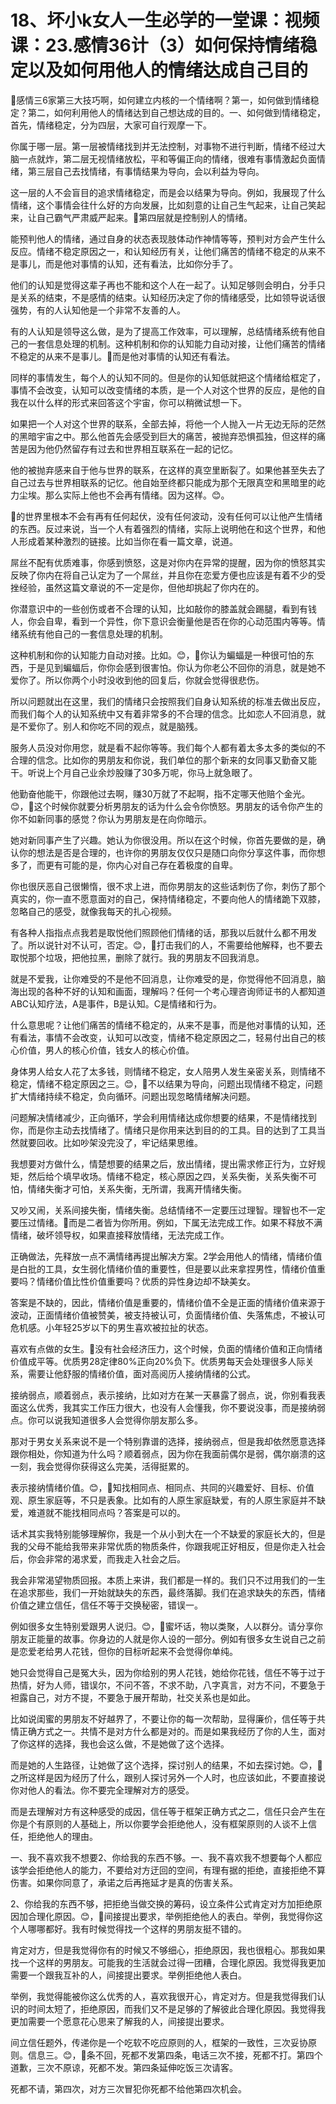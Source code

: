 # 18、坏小k女人一生必学的一堂课：视频课：23.感情36计（3）如何保持情绪稳定以及如何用他人的情绪达成自己目的

🎼感情三6家第三大技巧啊，如何建立内核的一个情绪啊？第一，如何做到情绪稳定？第二，如何利用他人的情绪达到自己想达成的目的。一、如何做到情绪稳定，首先，情绪稳定，分为四层，大家可自行观摩一下。

你属于哪一层。第一层被情绪找到并无法控制，对事物不进行判断，情绪不经过大脑一点就炸，第二层无视情绪放松，平和等偏正向的情绪，很难有事情激起负面情绪，第三层自己去找情绪，有事情结果为导向，会以利益为导向。

这一层的人不会盲目的追求情绪稳定，而是会以结果为导向。例如，我展现了什么情绪，这个事情会往什么好的方向发展，比如刻意的让自己生气起来，让自己笑起来，让自己霸气严肃威严起来。🎼第四层就是控制别人的情绪。

能预判他人的情绪，通过自身的状态表现肢体动作神情等等，预判对方会产生什么反应。情绪不稳定原因之一，和认知经历有关，让他们痛苦的情绪不稳定的从来不是事儿，而是他对事情的认知，还有看法，比如你分手了。

他们的认知是觉得这辈子再也不能和这个人在一起了。认知足够则会明白，分手只是关系的结束，不是感情的结束。认知经历决定了你的情绪感受，比如领导说话很强势，有的人认知他是一个非常不友善的人。

有的人认知是领导这么做，是为了提高工作效率，可以理解，总结情绪系统有他自己的一套信息处理的机制。这种机制和你的认知能力自动对接，让他们痛苦的情绪不稳定的从来不是事儿。🎼而是他对事情的认知还有看法。

同样的事情发生，每个人的认知不同的。但是你的认知低就把这个情绪给框定了，事情不会改变，认知可以改变情绪的本质，是一个人对这个世界的反应，是他的自我在以什么样的形式来回答这个宇宙，你可以稍微试想一下。

如果把一个人对这个世界的联系，全部去掉，将他一个人抛入一片无边无际的茫然的黑暗宇宙之中。那么他首先会感受到巨大的痛苦，被抛弃恐惧孤独，但这样的痛苦是因为他仍然留存有过去和世界相互联系在一起的记忆。

他的被抛弃感来自于他与世界的联系，在这样的真空里断裂了。如果他甚至失去了自己过去与世界相联系的记忆。他自始至终都只能成为那个无限真空和黑暗里的屹力尘埃。那么实际上他也不会再有情绪。因为这样。😊。

🎼的世界里根本不会有再有任何起伏，没有任何波动，没有任何可以让他产生情绪的东西。反过来说，当一个人有着强烈的情绪，实际上说明他在和这个世界，和他人形成着某种激烈的链接。比如当你在看一篇文章，说道。

屌丝不配有优质难事，你感到愤怒，这是对你内在异常的提醒，因为你的愤怒其实反映了你内在将自己认定为了一个屌丝，并且你在恋爱方便也应该是有着不少的受挫经验，虽然这篇文章说的不一定是你，但他却挑起了你内在的。

你潜意识中的一些创伤或者不合理的认知，比如敲你的膝盖就会踢腿，看到有钱人，你会自卑，看到一个异性，你下意识会衡量他是否在你的心动范围内等等。情绪系统有他自己的一套信息处理的机制。

这种机制和你的认知能力自动对接。比如。😊，🎼你认为蝙蝠是一种很可怕的东西，于是见到蝙蝠后，你你会感到很害怕。你认为你老公不回你的消息，就是她不爱你了。所以你两个小时没收到他的回复后，你就会觉得很悲伤。

所以问题就出在这里，我们的情绪只会按照我们自身认知系统的标准去做出反应，而我们每个人的认知系统中又有着非常多的不合理的信念。比如恋人不回消息，就是不爱你了。别人和你吃不同的观点，就是脑残。

服务人员没对你用您，就是看不起你等等。我们每个人都有着太多太多的类似的不合理的信念。比如你的男朋友和你说，我们单位的那个新来的女同事又勤奋又能干。听说上个月自己业余炒股赚了30多万呢，你马上就急眼了。

他勤奋他能干，你跟他过去啊，赚30万就了不起啊，指不定哪天他赔个金光。😊，🎼这个时候你就要分析男朋友的话为什么会令你愤怒。男朋友的话令你产生的你不如新同事的感觉？你认为男朋友是在向你暗示。

她对新同事产生了兴趣。她认为你很没用。所以在这个时候，你首先要做的是，确认你的想法是否是合理的，也许你的男朋友仅仅只是随口向你分享这件事，而你想多了，而更有可能的是，你内心对自己存在着极度的自卑。

你也很厌恶自己很懒惰，很不求上进，而你男朋友的这些话刺伤了你，刺伤了那个真实的，你一直不愿意面对的自己，保持情绪稳定，不要向他人的情绪跪下双膝，忽略自己的感受，就像我每天的扎心视频。

有各种人指指点点我若是取悦他们照顾他们情绪的话，那我以后就什么都不用发了。所以说针对不认可，否定。😊，🎼打击我们的人，不需要给他解释，也不要去取悦那个垃圾，把他拉黑，删除了就行。我的男朋友不回我消息。

就是不爱我，让你难受的不是他不回消息，让你难受的是，你觉得他不回消息，脑海出现的各种不好的认知和画面，理解吗？任何一个考心理咨询师证书的人都知道ABC认知疗法，A是事件，B是认知。C是情绪和行为。

什么意思呢？让他们痛苦的情绪不稳定的，从来不是事，而是他对事情的认知，还有看法，事情不会改变，认知可以改变，情绪不稳定原因之二，轻易付出自己的核心价值，男人的核心价值，钱女人的核心价值。

身体男人给女人花了太多钱，则情绪不稳定，女人陪男人发生亲密关系，则情绪不稳定，情绪不稳定原因之三。😊，🎼不以结果为导向，问题出现情绪不稳定，问题扩大情绪持续不稳定，负向循环。问题出现忽略情绪解决问题。

问题解决情绪减少，正向循环，学会利用情绪达成你想要的结果，不是情绪找到你，而是你主动去找情绪了。情绪只是你用来达到目的的工具。目的达到了工具当然就要回收。比如吵架没完没了，牢记结果思维。

我想要对方做什么，情楚想要的结果之后，放出情绪，提出需求修正行为，立好规矩，然后给个填早收场。情绪不稳定，核心原因之四，关系失衡，关系失衡不可怕，情绪失衡才可怕，关系失衡，无所谓，我离开情绪失衡。

又吵又闹，关系间接失衡，情绪失衡。总结情绪不一定要压过理智。理智也不一定要压过情绪。🎼而是二者皆为你所用。例如，下属无法完成工作。如果不释放不满情绪，破坏领导权，如果直接释放情绪，无法完成工作。

正确做法，先释放一点不满情绪再提出解决方案。2学会用他人的情绪，情绪价值是白批的工具，女生弱化情绪价值的重要性，但是要以此来拿捏男性，情绪价值重要吗？情绪价值比性价值重要吗？优质的异性身边却不缺美女。

答案是不缺的，因此，情绪价值是重要的，情绪价值不全是正面的情绪价值来源于波动，正面情绪价值被赞美，被支持被认可，负面情绪价值、失落焦虑，不被认可危机感。小年轻25岁以下的男生喜欢被拉扯的状态。

喜欢有点做的女生。🎼没有社会经济压力，这个时候，负面的情绪价值和正向情绪价值成平等。优质男28定律80%正向20%负下。优质男每天会处理很多人际关系，需要让他舒服的情绪价值，面对高阅历人接纳情绪的公式。

接纳弱点，顺着弱点，表示接纳，比如对方在某一天暴露了弱点，说，你别看我表面这么优秀，我其实工作压力很大，也没有人会懂我，你不要说没事，而是接纳弱点。你可以说我知道很多人会觉得你朋友那么多。

那对于男女关系来说不是一个特别靠谱的选择，接纳弱点，但是我却依然愿意选择跟你相处，你知道为什么吗？顺着弱点，因为你在我面前偶尔是弱，偶尔崩溃的这一刻，我会觉得你获得这么完美，活得挺累的。

表示接纳情绪价值。😊，🎼知找相同点、相同点、共同的兴趣爱好、目标、价值观、原生家庭等，不只是表象。比如有的人原生家庭缺爱，有的人原生家庭并不缺爱，难道就不能找相同点吗？答案是可以的。

话术其实我特别能够理解你，我是一个从小到大在一个不缺爱的家庭长大的，但是我的父母不能给我带来非常优质的物质条件，你跟我呢正好相反，但是你走入社会后，你会非常的渴求爱，而我走入社会之后。

我会非常渴望物质回报。本质上来讲，我们都是一样的。我们只不过用我们的一生在追求那些，我们一开始就缺失的东西，最终落脚。我们在追求缺失的东西，情绪价值之建立信任，信任不等于交换秘密，错误一。

例如很多女生特别爱跟男人说归。😊，🎼蜜坏话，物以类聚，人以群分。请分享你朋友正能量的故事。你身边的人就是你人设的一部分。例如有很多女生说自己之前是恋爱老给男人花钱，但你的目标听起来不会觉得你单纯。

她只会觉得自己是冤大头，因为你给别的男人花钱，她给你花钱，信任不等于过于热情，好为人师，错误尔，不问不答，不求不助，八字真言，对方不问，不要急于袒露自己，对方不提，不要急于展开帮助，社交关系也是如此。

比如说闺蜜的男朋友不好越界了，不要让你的每一次帮助，显得廉价，信任等于共情正确方式之一。共情不是对方什么都是对的。而是如果我经历了你的人生，面对了你这样的选择，我也会这么做，不是她做了这个选择。

而是她的人生路径，让她做了这个选择，探讨别人的结果，不如去探讨她。😊，🎼之所这样是因为经历了什么，跟别人探讨另外一个人时，也应该如此，不要直接说你对他人的看法。你不要完全理解对方的感受。

而是去理解对方有这种感受的成因，信任等于框架正确方式之二，信任只会产生在你是个有原则的人基础上，所以你要学会拒绝他人，没有框架原则的人谈不上信任，拒绝他人的理由。

一、我不喜欢我不想要2、你给我的东西不够。一、我不喜欢我不想要每个人都应该学会拒绝他人的能力，不要给对方迂回的空间，有理有据的拒绝，直接拒绝不算伤害。如果你同意了，承诺之后再拖延才是真的伤害关系。

2、你给我的东西不够，把拒绝当做交换的筹码，设立条件公式肯定对方加拒绝原因加合理化原因。😊，🎼间接提出要求，举例拒绝他人的表白。举例，我觉得你这个人哪哪都好。我有时候觉得找一个这样的男朋友挺不错的。

肯定对方，但是我觉得你有的时候又不够细心，拒绝原因，我也很粗心。那我如果找一个这样的男朋友。可能我的生活就会过得一团糟，合理化原因。我觉得我更加需要一个跟我互补的人，间接提出要求。举例拒绝他人表白。

举例，我觉得能被你这么优秀的人，喜欢我很开心，肯定对方。但是我觉得我们认识的时间太短了，拒绝原因，而我们又不是足够的了解彼此合理化原因。我觉得我更加需要一个愿意花心思来了解我的人，间接提出要求。

间立信任题外，传递你是一个吃软不吃应原则的人，框架的一致性，三次妥协原则。信息三。😊，🎼条不回，死都不发第四条，电话三次不接，死都不打。第四个道歉，三次不原谅，死都不发。第四条延伸吃饭三次请客。

死都不请，第四次，对方三次冒犯你死都不给他第四次机会。